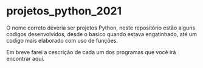 # projetos_python_2021
O nome correto deveria ser projetos Python, neste repositório estão alguns codigos desenvolvidos,
desde o basico quando estava engatinhado, até um codigo mais elaborado com uso de funções.

Em breve farei a cescrição de cada um dos programas que você irá encontrar aqui.
